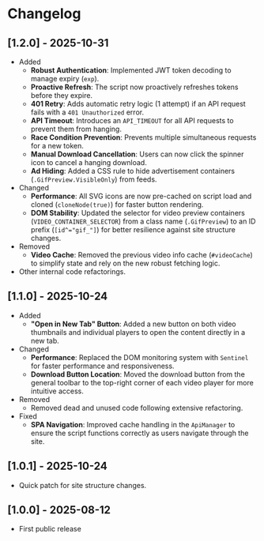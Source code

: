 # Changelog

## [1.2.0] - 2025-10-31
- Added
  - **Robust Authentication**: Implemented JWT token decoding to manage expiry (`exp`).
  - **Proactive Refresh**: The script now proactively refreshes tokens before they expire.
  - **401 Retry**: Adds automatic retry logic (1 attempt) if an API request fails with a `401 Unauthorized` error.
  - **API Timeout**: Introduces an `API_TIMEOUT` for all API requests to prevent them from hanging.
  - **Race Condition Prevention**: Prevents multiple simultaneous requests for a new token.
  - **Manual Download Cancellation**: Users can now click the spinner icon to cancel a hanging download.
  - **Ad Hiding**: Added a CSS rule to hide advertisement containers (`.GifPreview.VisibleOnly`) from feeds.
- Changed
  - **Performance**: All SVG icons are now pre-cached on script load and cloned (`cloneNode(true)`) for faster button rendering.
  - **DOM Stability**: Updated the selector for video preview containers (`VIDEO_CONTAINER_SELECTOR`) from a class name (`.GifPreview`) to an ID prefix (`[id^="gif_"]`) for better resilience against site structure changes.
- Removed
  - **Video Cache**: Removed the previous video info cache (`#videoCache`) to simplify state and rely on the new robust fetching logic.
- Other internal code refactorings.

## [1.1.0] - 2025-10-24
- Added
  - **"Open in New Tab" Button**: Added a new button on both video thumbnails and individual players to open the content directly in a new tab.
- Changed
  - **Performance**: Replaced the DOM monitoring system with `Sentinel` for faster performance and responsiveness.
  - **Download Button Location**: Moved the download button from the general toolbar to the top-right corner of each video player for more intuitive access.
- Removed
  - Removed dead and unused code following extensive refactoring.
- Fixed
  - **SPA Navigation**: Improved cache handling in the `ApiManager` to ensure the script functions correctly as users navigate through the site.

## [1.0.1] - 2025-10-24
- Quick patch for site structure changes.

## [1.0.0] - 2025-08-12
- First public release
